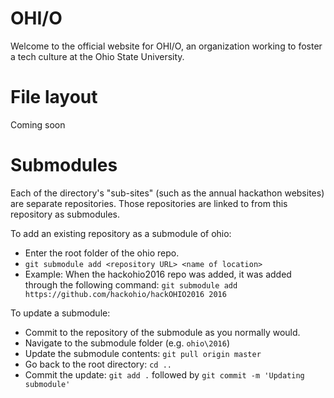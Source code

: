 # OHI/O
Welcome to the official website for OHI/O, an organization working to foster a tech culture at the Ohio State University.

# File layout
Coming soon

# Submodules
Each of the directory's "sub-sites" (such as the annual hackathon websites) are separate repositories.
Those repositories are linked to from this repository as submodules.

To add an existing repository as a submodule of ohio:

* Enter the root folder of the ohio repo.
* `git submodule add <repository URL> <name of location>`
* Example: When the hackohio2016 repo was added, it was added through the following command:
`git submodule add https://github.com/hackohio/hackOHIO2016 2016`

To update a submodule:
* Commit to the repository of the submodule as you normally would.
* Navigate to the submodule folder (e.g. `ohio\2016`)
* Update the submodule contents: `git pull origin master`
* Go back to the root directory: `cd ..`
* Commit the update: `git add .` followed by `git commit -m 'Updating submodule'`
